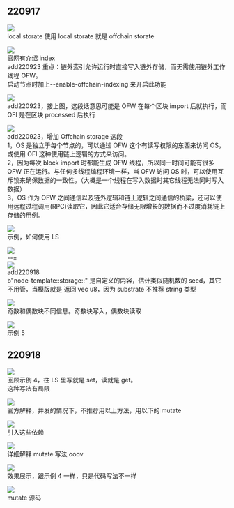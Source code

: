 ## 220917

![](./img/2022-09-17-17-33-24.png)  
local storate 使用
local storate 就是 offchain storate

![](./img/2022-09-17-17-41-11.png)  
官网有介绍 index  
add220923 重点：链外索引允许运行时直接写入链外存储，而无需使用链外工作线程 OFW。  
启动节点时加上--enable-offchain-indexing 来开启此功能

![](./img/2022-09-23-23-33-18.png)  
add220923，接上图，这段话意思可能是 OFW 在每个区块 import 后就执行，而 OFI 是在区块 processed 后执行

![](./img/2022-09-23-23-55-23.png)  
add220923，增加 Offchain storage 这段  
1，OS 是独立于每个节点的，可以通过 OFW 这个有读写权限的东西来访问 OS，或使用 OFI 这种使用链上逻辑的方式来访问。  
2，因为每次 block import 时都能生成 OFW 线程，所以同一时间可能有很多 OFW 正在运行。与任何多线程编程环境一样，当 OFW 访问 OS 时，可以使用互斥锁来确保数据的一致性。（大概是一个线程在写入数据时其它线程无法同时写入数据）  
3，OS 作为 OFW 之间通信以及链外逻辑和链上逻辑之间通信的桥梁，还可以使用远程过程调用(RPC)读取它，因此它适合存储无限增长的数据而不过度消耗链上存储的用例。

![](./img/2022-09-17-17-41-47.png)  
示例，如何使用 LS

![](./img/2022-09-17-17-43-02.png)  
--=  
![](./img/2022-09-17-17-45-10.png)  
add220918  
b"node-template::storage::" 是自定义的内容，估计类似随机数的 seed，其它不用管，当模版就是
返回 vec u8，因为 substrate 不推荐 string 类型

![](./img/2022-09-17-18-20-56.png)  
奇数和偶数块不同信息。奇数块写入，偶数块读取

![](./img/2022-09-17-18-24-39.png)  
示例 5

## 220918

![](./img/2022-09-18-11-18-49.png)  
回顾示例 4，往 LS 里写就是 set，读就是 get。  
这种写法有局限

![](./img/2022-09-18-11-20-01.png)  
官方解释，并发的情况下，不推荐用以上方法，用以下的 mutate

![](./img/2022-09-18-11-21-51.png)  
引入这些依赖

![](./img/2022-09-18-11-23-53.png)  
详细解释 mutate 写法 ooov

![](./img/2022-09-18-11-26-51.png)  
效果展示，跟示例 4 一样，只是代码写法不一样

![](./img/2022-09-18-11-28-25.png)  
mutate 源码
